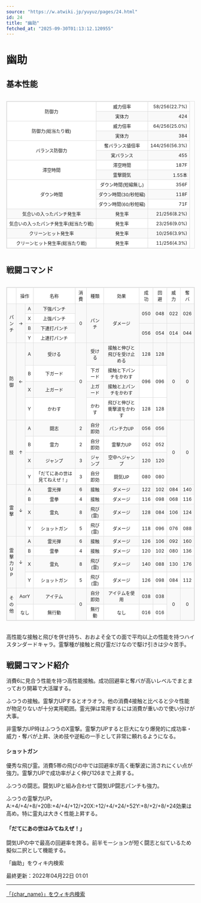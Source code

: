 ```yaml
---
source: "https://w.atwiki.jp/yuyuz/pages/24.html"
id: 24
title: "幽助"
fetched_at: "2025-09-30T01:13:12.120955"
---
```


# 幽助

## 基本性能

<div class="character-table">

<table>
<tr> <!--0-0--><td rowspan="2">防御力</td>
<!--0-1--><td>威力倍率</td>
<!--0-2--><td style="text-align:right;">58/256(22.7%)</td></tr>
<tr>
<!--1-1--><td>実体力</td>
<!--1-2--><td style="text-align:right;">424</td></tr>
<tr> <!--2-0--><td rowspan="2">防御力(総当たり戦)</td>
<!--2-1--><td>威力倍率</td>
<!--2-2--><td style="text-align:right;">64/256(25.0%)</td></tr>
<tr>
<!--3-1--><td>実体力</td>
<!--3-2--><td style="text-align:right;">384</td></tr>
<tr> <!--4-0--><td rowspan="2">バランス防御力</td>
<!--4-1--><td>奪バランス値倍率</td>
<!--4-2--><td style="text-align:right;">144/256(56.3%)</td></tr>
<tr>
<!--5-1--><td>実バランス</td>
<!--5-2--><td style="text-align:right;">455</td></tr>
<tr> <!--6-0--><td rowspan="2">滞空時間</td>
<!--6-1--><td>滞空時間</td>
<!--6-2--><td style="text-align:right;">187F</td></tr>
<tr>
<!--7-1--><td>霊撃闘気</td>
<!--7-2--><td style="text-align:right;">1.55本</td></tr>
<tr> <!--8-0--><td rowspan="3">ダウン時間</td>
<!--8-1--><td>ダウン時間(短縮無し)</td>
<!--8-2--><td style="text-align:right;">356F</td></tr>
<tr>
<!--9-1--><td>ダウン時間(30/秒短縮)</td>
<!--9-2--><td style="text-align:right;">118F</td></tr>
<tr>
<!--10-1--><td>ダウン時間(60/秒短縮)</td>
<!--10-2--><td style="text-align:right;">71F</td></tr>
<tr> <!--11-0--><td>気合いの入ったパンチ発生率</td>
<!--11-1--><td>発生率</td>
<!--11-2--><td style="text-align:right;">21/256(8.2%)</td></tr>
<tr> <!--12-0--><td>気合いの入ったパンチ発生率(総当たり戦)</td>
<!--12-1--><td>発生率</td>
<!--12-2--><td style="text-align:right;">23/256(9.0%)</td></tr>
<tr> <!--13-0--><td>クリーンヒット発生率</td>
<!--13-1--><td>発生率</td>
<!--13-2--><td style="text-align:right;">10/256(3.9%)</td></tr>
<tr> <!--14-0--><td>クリーンヒット発生率(総当たり戦)</td>
<!--14-1--><td>発生率</td>
<!--14-2--><td style="text-align:right;">11/256(4.3%)</td></tr>
</table>

</div>

## 戦闘コマンド

<div class="character-table">

<table>
<tr> <!--0-0--><td></td>
<!--0-1-->
<!--0-2--><td colspan="2" style="text-align:center;">操作</td>
<!--0-3--><td style="text-align:center;">名称</td>
<!--0-4--><td style="text-align:center;">消費</td>
<!--0-5--><td style="text-align:center;">種類</td>
<!--0-6--><td style="text-align:center;">効果</td>
<!--0-7--><td style="text-align:center;">成功</td>
<!--0-8--><td style="text-align:center;">回避</td>
<!--0-9--><td style="text-align:center;">威力</td>
<!--0-10--><td style="text-align:center;">奪バ</td></tr>
<tr> <!--1-0--><td rowspan="4" style="text-align:center;">パ<br/>ン<br/>チ</td>
<!--1-1--><td rowspan="4" style="text-align:center;">→</td>
<!--1-2--><td style="text-align:center;">A</td>
<!--1-3--><td style="text-align:center;">下強パンチ</td>
<!--1-4--><td rowspan="4" style="text-align:center;">0</td>
<!--1-5--><td rowspan="4" style="text-align:center;">パンチ</td>
<!--1-6--><td rowspan="4" style="text-align:center;">ダメージ</td>
<!--1-7--><td rowspan="2" style="text-align:center;">050</td>
<!--1-8--><td rowspan="2" style="text-align:center;">048</td>
<!--1-9--><td rowspan="2" style="text-align:center;">022</td>
<!--1-10--><td rowspan="2" style="text-align:center;">026</td></tr>
<tr>
<!--2-2--><td style="text-align:center;">X</td>
<!--2-3--><td style="text-align:center;">上強パンチ</td>
</tr>
<tr>
<!--3-2--><td style="text-align:center;">B</td>
<!--3-3--><td style="text-align:center;">下連打パンチ</td>
<!--3-7--><td rowspan="2" style="text-align:center;">056</td>
<!--3-8--><td rowspan="2" style="text-align:center;">054</td>
<!--3-9--><td rowspan="2" style="text-align:center;">014</td>
<!--3-10--><td rowspan="2" style="text-align:center;">044</td></tr>
<tr>
<!--4-2--><td style="text-align:center;">Y</td>
<!--4-3--><td style="text-align:center;">上連打パンチ</td>
</tr>
<tr> <!--5-0--><td rowspan="4" style="text-align:center;">防<br/>御</td>
<!--5-1--><td rowspan="4" style="text-align:center;">←</td>
<!--5-2--><td style="text-align:center;">A</td>
<!--5-3--><td style="text-align:center;">受ける</td>
<!--5-4--><td rowspan="4" style="text-align:center;">0</td>
<!--5-5--><td style="text-align:center;">受ける</td>
<!--5-6--><td style="text-align:center;">接触と伸びと飛びを受け止める</td>
<!--5-7--><td style="text-align:center;">128</td>
<!--5-8--><td style="text-align:center;">128</td>
<!--5-9--><td rowspan="4" style="text-align:center;">0</td>
<!--5-10--><td rowspan="4" style="text-align:center;">0</td></tr>
<tr>
<!--6-2--><td style="text-align:center;">B</td>
<!--6-3--><td style="text-align:center;">下ガード</td>
<!--6-5--><td style="text-align:center;">下ガード</td>
<!--6-6--><td style="text-align:center;">接触と下パンチをかわす</td>
<!--6-7--><td rowspan="2" style="text-align:center;">096</td>
<!--6-8--><td rowspan="2" style="text-align:center;">096</td>
</tr>
<tr>
<!--7-2--><td style="text-align:center;">X</td>
<!--7-3--><td style="text-align:center;">上ガード</td>
<!--7-5--><td style="text-align:center;">上ガード</td>
<!--7-6--><td style="text-align:center;">接触と上パンチをかわす</td>
</tr>
<tr>
<!--8-2--><td style="text-align:center;">Y</td>
<!--8-3--><td style="text-align:center;">かわす</td>
<!--8-5--><td style="text-align:center;">かわす</td>
<!--8-6--><td style="text-align:center;">飛びと伸びと衝撃波をかわす</td>
<!--8-7--><td style="text-align:center;">128</td>
<!--8-8--><td style="text-align:center;">128</td>
</tr>
<tr> <!--9-0--><td rowspan="4" style="text-align:center;">技</td>
<!--9-1--><td rowspan="4" style="text-align:center;">↑</td>
<!--9-2--><td style="text-align:center;">A</td>
<!--9-3--><td style="text-align:center;">闘志</td>
<!--9-4--><td style="text-align:center;">2</td>
<!--9-5--><td style="text-align:center;">自分即効</td>
<!--9-6--><td style="text-align:center;">パンチ力UP</td>
<!--9-7--><td style="text-align:center;">056</td>
<!--9-8--><td style="text-align:center;">056</td>
<!--9-9--><td rowspan="4" style="text-align:center;">0</td>
<!--9-10--><td rowspan="4" style="text-align:center;">0</td></tr>
<tr>
<!--10-2--><td style="text-align:center;">B</td>
<!--10-3--><td style="text-align:center;">霊力</td>
<!--10-4--><td style="text-align:center;">2</td>
<!--10-5--><td style="text-align:center;">自分即効</td>
<!--10-6--><td style="text-align:center;">霊撃力UP</td>
<!--10-7--><td style="text-align:center;">052</td>
<!--10-8--><td style="text-align:center;">052</td>
</tr>
<tr>
<!--11-2--><td style="text-align:center;">X</td>
<!--11-3--><td style="text-align:center;">ジャンプ</td>
<!--11-4--><td style="text-align:center;">3</td>
<!--11-5--><td style="text-align:center;">ジャンプ</td>
<!--11-6--><td style="text-align:center;">空中へジャンプ</td>
<!--11-7--><td style="text-align:center;">120</td>
<!--11-8--><td style="text-align:center;">120</td>
</tr>
<tr>
<!--12-2--><td style="text-align:center;">Y</td>
<!--12-3--><td style="text-align:center;">「だてにあの世は見てねえぜ！」</td>
<!--12-4--><td style="text-align:center;">3</td>
<!--12-5--><td style="text-align:center;">自分即効</td>
<!--12-6--><td style="text-align:center;">闘気UP</td>
<!--12-7--><td style="text-align:center;">080</td>
<!--12-8--><td style="text-align:center;">080</td>
</tr>
<tr> <!--13-0--><td rowspan="4" style="text-align:center;">霊<br/>撃</td>
<!--13-1--><td rowspan="4" style="text-align:center;">↓</td>
<!--13-2--><td style="text-align:center;">A</td>
<!--13-3--><td style="text-align:center;">霊光弾</td>
<!--13-4--><td style="text-align:center;">6</td>
<!--13-5--><td style="text-align:center;">接触</td>
<!--13-6--><td style="text-align:center;">ダメージ</td>
<!--13-7--><td style="text-align:center;">122</td>
<!--13-8--><td style="text-align:center;">102</td>
<!--13-9--><td style="text-align:center;">084</td>
<!--13-10--><td style="text-align:center;">140</td></tr>
<tr>
<!--14-2--><td style="text-align:center;">B</td>
<!--14-3--><td style="text-align:center;">霊拳</td>
<!--14-4--><td style="text-align:center;">4</td>
<!--14-5--><td style="text-align:center;">接触</td>
<!--14-6--><td style="text-align:center;">ダメージ</td>
<!--14-7--><td style="text-align:center;">116</td>
<!--14-8--><td style="text-align:center;">098</td>
<!--14-9--><td style="text-align:center;">068</td>
<!--14-10--><td style="text-align:center;">116</td></tr>
<tr>
<!--15-2--><td style="text-align:center;">X</td>
<!--15-3--><td style="text-align:center;">霊丸</td>
<!--15-4--><td style="text-align:center;">8</td>
<!--15-5--><td style="text-align:center;">飛び(霊)</td>
<!--15-6--><td style="text-align:center;">ダメージ</td>
<!--15-7--><td style="text-align:center;">128</td>
<!--15-8--><td style="text-align:center;">084</td>
<!--15-9--><td style="text-align:center;">106</td>
<!--15-10--><td style="text-align:center;">124</td></tr>
<tr>
<!--16-2--><td style="text-align:center;">Y</td>
<!--16-3--><td style="text-align:center;">ショットガン</td>
<!--16-4--><td style="text-align:center;">5</td>
<!--16-5--><td style="text-align:center;">飛び(霊)</td>
<!--16-6--><td style="text-align:center;">ダメージ</td>
<!--16-7--><td style="text-align:center;">118</td>
<!--16-8--><td style="text-align:center;">096</td>
<!--16-9--><td style="text-align:center;">076</td>
<!--16-10--><td style="text-align:center;">088</td></tr>
<tr> <!--17-0--><td rowspan="4" style="text-align:center;">霊<br/>撃<br/>力<br/>U<br/>P</td>
<!--17-1--><td rowspan="4" style="text-align:center;">↓</td>
<!--17-2--><td style="text-align:center;">A</td>
<!--17-3--><td style="text-align:center;">霊光弾</td>
<!--17-4--><td style="text-align:center;">6</td>
<!--17-5--><td style="text-align:center;">接触</td>
<!--17-6--><td style="text-align:center;">ダメージ</td>
<!--17-7--><td style="text-align:center;">126</td>
<!--17-8--><td style="text-align:center;">106</td>
<!--17-9--><td style="text-align:center;">092</td>
<!--17-10--><td style="text-align:center;">160</td></tr>
<tr>
<!--18-2--><td style="text-align:center;">B</td>
<!--18-3--><td style="text-align:center;">霊拳</td>
<!--18-4--><td style="text-align:center;">4</td>
<!--18-5--><td style="text-align:center;">接触</td>
<!--18-6--><td style="text-align:center;">ダメージ</td>
<!--18-7--><td style="text-align:center;">120</td>
<!--18-8--><td style="text-align:center;">102</td>
<!--18-9--><td style="text-align:center;">080</td>
<!--18-10--><td style="text-align:center;">136</td></tr>
<tr>
<!--19-2--><td style="text-align:center;">X</td>
<!--19-3--><td style="text-align:center;">霊丸</td>
<!--19-4--><td style="text-align:center;">8</td>
<!--19-5--><td style="text-align:center;">飛び(霊)</td>
<!--19-6--><td style="text-align:center;">ダメージ</td>
<!--19-7--><td style="text-align:center;">140</td>
<!--19-8--><td style="text-align:center;">088</td>
<!--19-9--><td style="text-align:center;">130</td>
<!--19-10--><td style="text-align:center;">176</td></tr>
<tr>
<!--20-2--><td style="text-align:center;">Y</td>
<!--20-3--><td style="text-align:center;">ショットガン</td>
<!--20-4--><td style="text-align:center;">5</td>
<!--20-5--><td style="text-align:center;">飛び(霊)</td>
<!--20-6--><td style="text-align:center;">ダメージ</td>
<!--20-7--><td style="text-align:center;">126</td>
<!--20-8--><td style="text-align:center;">098</td>
<!--20-9--><td style="text-align:center;">084</td>
<!--20-10--><td style="text-align:center;">112</td></tr>
<tr> <!--21-0--><td rowspan="2" style="text-align:center;">そ<br/>の<br/>他</td>
<!--21-1-->
<!--21-2--><td colspan="2" style="text-align:center;">AorY</td>
<!--21-3--><td style="text-align:center;">アイテム</td>
<!--21-4--><td rowspan="2" style="text-align:center;">0</td>
<!--21-5--><td style="text-align:center;">自分即効</td>
<!--21-6--><td style="text-align:center;">アイテムを使用</td>
<!--21-7--><td style="text-align:center;">038</td>
<!--21-8--><td style="text-align:center;">038</td>
<!--21-9--><td rowspan="2" style="text-align:center;">0</td>
<!--21-10--><td rowspan="2" style="text-align:center;">0</td></tr>
<tr>
<!--22-1-->
<!--22-2--><td colspan="2" style="text-align:center;">なし</td>
<!--22-3--><td style="text-align:center;">無行動</td>
<!--22-5--><td style="text-align:center;">無行動</td>
<!--22-6--><td style="text-align:center;">なし</td>
<!--22-7--><td style="text-align:center;">016</td>
<!--22-8--><td style="text-align:center;">016</td>
</tr>
</table>

</div>

高性能な接触と飛びを併せ持ち、おおよそ全ての面で平均以上の性能を持つハイスタンダードキャラ。霊撃種が接触と飛び霊だけなので駆け引きは少々苦手。

## 戦闘コマンド紹介

消費6に見合う性能を持つ高性能接触。成功回避率と奪バが高いレベルでまとまっており開幕で大活躍する。

ふつうの接触。霊撃力UPするとオラオラ。他の消費4接触と比べると少々性能が物足りないが十分実用範囲。霊光弾は常用するには消費が重いので使い分けが大事。

非霊撃力UP時はふつうのX霊撃。霊撃力UPすると巨大になり爆発的に成功率・威力・奪バが上昇、決め技や逆転の一手として非常に頼れるようになる。

#### ショットガン

優秀な飛び霊。消費5帯の飛びの中では回避率が高く衝撃波に消されにくい点が強力。霊撃力UPで成功率がよく伸び126まで上昇する。

ふつうの闘志。闘気UPと組み合わせて闘気UP闘志パンチも強力。

ふつうの霊撃力UP。A:+4/+4/+8/+20B:+4/+4/+12/+20X:+12/+4/+24/+52Y:+8/+2/+8/+24効果は高め。特に霊丸は大きく性能上昇する。

#### 「だてにあの世はみてねえぜ！」

闘気UPの中で最高の回避率を誇る。前半モーションが短く闘志と似ているため擬似二択として機能する。

「幽助」をウィキ内検索

最終更新：2022年04月22日 01:01

<style>
.character-table {
    overflow-x: auto;
    margin: 20px 0;
}

.character-table table {
    border-collapse: collapse;
    width: 100%;
    font-size: 12px;
    border: 1px solid #ddd;
}

.character-table td, .character-table th {
    border: 1px solid #ddd;
    padding: 4px 6px;
    text-align: center;
}

.character-table tr:nth-child(even) {
    background-color: #f9f9f9;
}

.character-table tr:nth-child(odd) {
    background-color: #ffffff;
}
</style>

---

[「{char_name}」をウィキ内検索](https://w.atwiki.jp//w.atwiki.jp/yuyuz/search?andor=and&keyword={char_name})
